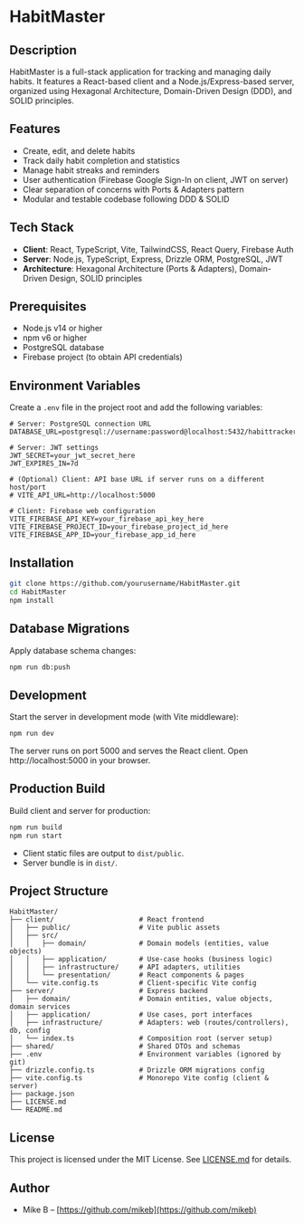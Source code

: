 # HabitMaster

## Description

HabitMaster is a full-stack application for tracking and managing daily habits. It features a React-based client and a Node.js/Express-based server, organized using Hexagonal Architecture, Domain-Driven Design (DDD), and SOLID principles.

## Features

- Create, edit, and delete habits
- Track daily habit completion and statistics
- Manage habit streaks and reminders
- User authentication (Firebase Google Sign-In on client, JWT on server)
- Clear separation of concerns with Ports & Adapters pattern
- Modular and testable codebase following DDD & SOLID

## Tech Stack

- **Client**: React, TypeScript, Vite, TailwindCSS, React Query, Firebase Auth
- **Server**: Node.js, TypeScript, Express, Drizzle ORM, PostgreSQL, JWT
- **Architecture**: Hexagonal Architecture (Ports & Adapters), Domain-Driven Design, SOLID principles

## Prerequisites

- Node.js v14 or higher
- npm v6 or higher
- PostgreSQL database
- Firebase project (to obtain API credentials)

## Environment Variables

Create a `.env` file in the project root and add the following variables:

```dotenv
# Server: PostgreSQL connection URL
DATABASE_URL=postgresql://username:password@localhost:5432/habittracker

# Server: JWT settings
JWT_SECRET=your_jwt_secret_here
JWT_EXPIRES_IN=7d

# (Optional) Client: API base URL if server runs on a different host/port
# VITE_API_URL=http://localhost:5000

# Client: Firebase web configuration
VITE_FIREBASE_API_KEY=your_firebase_api_key_here
VITE_FIREBASE_PROJECT_ID=your_firebase_project_id_here
VITE_FIREBASE_APP_ID=your_firebase_app_id_here
```

## Installation

```bash
git clone https://github.com/yourusername/HabitMaster.git
cd HabitMaster
npm install
```

## Database Migrations

Apply database schema changes:

```bash
npm run db:push
```

## Development

Start the server in development mode (with Vite middleware):

```bash
npm run dev
```

The server runs on port 5000 and serves the React client. Open http://localhost:5000 in your browser.

## Production Build

Build client and server for production:

```bash
npm run build
npm run start
```

- Client static files are output to `dist/public`.
- Server bundle is in `dist/`.

## Project Structure

```
HabitMaster/
├── client/                     # React frontend
│   ├── public/                 # Vite public assets
│   ├── src/
│   │   ├── domain/             # Domain models (entities, value objects)
│   │   ├── application/        # Use-case hooks (business logic)
│   │   ├── infrastructure/     # API adapters, utilities
│   │   └── presentation/       # React components & pages
│   └── vite.config.ts          # Client-specific Vite config
├── server/                     # Express backend
│   ├── domain/                 # Domain entities, value objects, domain services
│   ├── application/            # Use cases, port interfaces
│   ├── infrastructure/         # Adapters: web (routes/controllers), db, config
│   └── index.ts                # Composition root (server setup)
├── shared/                     # Shared DTOs and schemas
├── .env                        # Environment variables (ignored by git)
├── drizzle.config.ts           # Drizzle ORM migrations config
├── vite.config.ts              # Monorepo Vite config (client & server)
├── package.json
├── LICENSE.md
└── README.md
```

## License

This project is licensed under the MIT License. See [LICENSE.md](LICENSE.md) for details.

## Author

- Mike B – [https://github.com/mikeb](https://github.com/mikeb)
